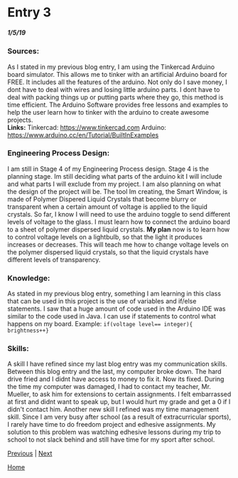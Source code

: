 # Entry 3
##### 1/5/19
### **Sources:**
As I stated in my previous blog entry, I am using the Tinkercad Arduino board simulator. This allows me to tinker with an artificial Arduino board for FREE. It includes all the features of the arduino. Not only do I save money, I dont have to deal with wires and losing little arduino parts. I dont have to deal with packing things up or putting parts where they go, this method is time efficient.  The Arduino Software provides free lessons and examples to help the user learn how to tinker with the arduino to create awesome projects.  
**Links:**
Tinkercad: https://www.tinkercad.com
Arduino: https://www.arduino.cc/en/Tutorial/BuiltInExamples

### **Engineering Process Design:**
I am still in Stage 4 of my Engineering Process design. Stage 4 is the planning stage. Im still deciding what parts of the arduino kit I will include and what parts I will exclude from my project. I am also planning on what the design of the project will be. The tool Im creating, the Smart Window, is made of Polymer Dispered Liquid Crystals that become blurry or transparent when a certain amount of voltage is applied to the liquid crystals. So far, I know I will need to use the arduino toggle to send different levels of voltage to the glass. I must learn how to connect the arduino board to a sheet of polymer dispersed liquid crystals.  **My plan** now is to learn how to control voltage levels on a lightbulb, so that the light it produces increases or decreases. This will teach me how to change voltage levels on the polymer dispersed liquid crystals, so that the liquid crystals have different levels of transparency.

### **Knowledge:**
As stated in my previous blog entry, something I am learning in this class that can be used in this project is the use of variables and if/else statements.  I saw that a huge amount of code used in the Arduino IDE was similar to the code used in Java. I can use if statements to control what happens on my board.       Example:  ```if(voltage level== integer){ brightness++} ```
### **Skills:**

A skill I have refined since my last blog entry was my communication skills. Between this blog entry and the last, my computer broke down. The hard drive fried and I didnt have access to money to fix it. Now its fixed. During the time my computer was damaged, I had to contact my teacher, Mr. Mueller, to ask him for extensions to certain assignments. I felt embarrassed at first and didnt want to speak up, but I would hurt my grade and get a 0 if I didn't contact him. Another new skill I refined was my time management skill. Since I am very busy after school (as a result of extracurricular sports), I rarely have time to do freedom project and edhesive assignments. My solution to this problem was watching edhesive lessons during my trip to school to not slack behind and still have time for my sport after school. 

[Previous](entry02.md) | [Next](entry04.md)

[Home](../README.md)